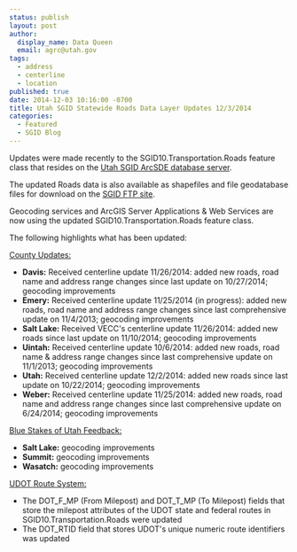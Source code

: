 ```yaml
---
status: publish
layout: post
author:
  display_name: Data Queen
  email: agrc@utah.gov
tags:
  - address
  - centerline
  - location
published: true
date: 2014-12-03 10:16:00 -0700
title: Utah SGID Statewide Roads Data Layer Updates 12/3/2014
categories:
  - Featured
  - SGID Blog
---
```

<p>Updates were made recently to the SGID10.Transportation.Roads feature class that resides on the <a href="{{ "/sgid-database/" | prepend: site.baseurl }}">Utah SGID ArcSDE database server</a>.</p>
<p>The updated Roads data is also available as shapefiles and file geodatabase files for download on the <a href="ftp://ftp.agrc.utah.gov/UtahSGID_Vector/UTM12_NAD83/TRANSPORTATION/PackagedData/_Statewide/UtahRoadAndHighwaySystem/">SGID FTP site</a>.</p>
<p>Geocoding services and ArcGIS Server Applications & Web Services are now using the updated SGID10.Transportation.Roads feature class.</p>
<p>The following highlights what has been updated:</p>
<p><span style="text-decoration: underline;">County Updates:</span></p>
<ul>
<li><strong>Davis:</strong> Received centerline update 11/26/2014: added new roads, road name and address range changes since last update on 10/27/2014; geocoding improvements</li>
<li><strong>Emery:</strong> Received centerline update 11/25/2014 (in progress): added new roads, road name and address range changes since last comprehensive update on 11/4/2013; geocoding improvements</li>
<li><strong>Salt Lake:</strong> Received VECC's centerline update 11/26/2014: added new roads since last update on 11/10/2014; geocoding improvements</li>
<li><strong>Uintah:</strong> Received centerline update 10/6/2014: added new roads, road name & address range changes since last comprehensive update on 11/1/2013; geocoding improvements</li>
<li><strong>Utah:</strong> Received centerline update 12/2/2014: added new roads since last update on 10/22/2014; geocoding improvements</li>
<li><strong>Weber:</strong> Received centerline update 11/25/2014: added new roads, road name and address range changes since last comprehensive update on 6/24/2014; geocoding improvements</li>
</ul>
<p><span style="text-decoration: underline;">Blue Stakes of Utah Feedback:</span></p>
<ul>
<li><strong>Salt Lake:</strong> geocoding improvements</li>
<li><strong>Summit:</strong> geocoding improvements</li>
<li><strong>Wasatch:</strong> geocoding improvements</li>
</ul>
<p><span style="text-decoration: underline;">UDOT Route System:</span></p>
<ul>
<li>The DOT_F_MP (From Milepost) and DOT_T_MP (To Milepost) fields that store the milepost attributes of the UDOT state and federal routes in SGID10.Transportation.Roads were updated</li>
<li>The DOT_RTID field that stores UDOT's unique numeric route identifiers was updated</li>
